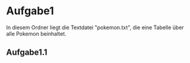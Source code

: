 # Aufgabe1

In diesem Ordner liegt die Textdatei "pokemon.txt", die eine Tabelle über alle Pokemon beinhaltet.

## Aufgabe1.1
